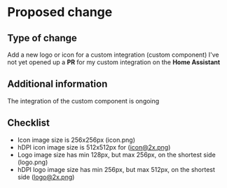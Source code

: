 # Proposed change
## Type of change
Add a new logo or icon for a custom integration (custom component) I've not yet opened up a **PR** for my custom integration on the **Home Assistant**
## Additional information
The integration of the custom component is ongoing
## Checklist
 * Icon image size is 256x256px (icon.png)
 * hDPI icon image size is 512x512px for (icon@2x.png)
 * Logo image size has min 128px, but max 256px, on the shortest side (logo.png)
 * hDPI logo image size has min 256px, but max 512px, on the shortest side (logo@2x.png)